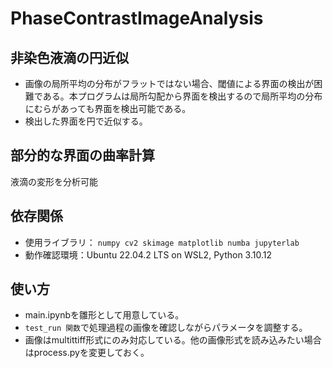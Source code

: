 # PhaseContrastImageAnalysis

## 非染色液滴の円近似
- 画像の局所平均の分布がフラットではない場合、閾値による界面の検出が困難である。本プログラムは局所勾配から界面を検出するので局所平均の分布にむらがあっても界面を検出可能である。
- 検出した界面を円で近似する。

## 部分的な界面の曲率計算
液滴の変形を分析可能

## 依存関係
- 使用ライブラリ： `numpy cv2 skimage matplotlib numba jupyterlab`
- 動作確認環境：Ubuntu 22.04.2 LTS on WSL2, Python 3.10.12

## 使い方
- main.ipynbを雛形として用意している。
- `test_run 関数`で処理過程の画像を確認しながらパラメータを調整する。
- 画像はmultittiff形式にのみ対応している。他の画像形式を読み込みたい場合はprocess.pyを変更しておく。



